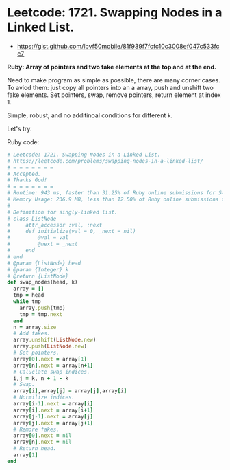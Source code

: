 # Leetcode: 1721. Swapping Nodes in a Linked List.

- https://gist.github.com/lbvf50mobile/81f939f7fcfc10c3008ef047c533fcc7

**Ruby: Array of pointers and two fake elements at the top and at the end.**

Need to make program as simple as possible, there are many corner cases. To aviod them: just copy all pointers into an a
array, push and unshift two fake elements. Set pointers, swap, remove pointers, return element at index 1.

Simple, robust, and no additinoal conditions for different `k`.

Let's try.

Ruby code:
```Ruby
# Leetcode: 1721. Swapping Nodes in a Linked List.
# https://leetcode.com/problems/swapping-nodes-in-a-linked-list/
# = = = = = = =
# Accepted.
# Thanks God!
# = = = = = = =
# Runtime: 943 ms, faster than 31.25% of Ruby online submissions for Swapping Nodes in a Linked List.
# Memory Usage: 236.9 MB, less than 12.50% of Ruby online submissions for Swapping Nodes in a Linked List.
#
# Definition for singly-linked list.
# class ListNode
#     attr_accessor :val, :next
#     def initialize(val = 0, _next = nil)
#         @val = val
#         @next = _next
#     end
# end
# @param {ListNode} head
# @param {Integer} k
# @return {ListNode}
def swap_nodes(head, k)
  array = []
  tmp = head
  while tmp
    array.push(tmp)
    tmp = tmp.next
  end
  n = array.size
  # Add fakes.
  array.unshift(ListNode.new)
  array.push(ListNode.new)
  # Set pointers.
  array[0].next = array[1]
  array[n].next = array[n+1]
  # Caluclate swap indices.
  i,j = k, n + 1 - k
  # Swap.
  array[i],array[j] = array[j],array[i]
  # Normilize indices.
  array[i-1].next = array[i]
  array[i].next = array[i+1]
  array[j-1].next = array[j]
  array[j].next = array[j+1]
  # Remore fakes.
  array[0].next = nil
  array[n].next = nil
  # Return head.
  array[1]
end
```
